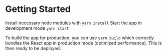# Getting Started
Install necessary node modules with `yarn install`
Start the app in development mode `yarn start`

To build the app for production, you can use `yarn build` which correctly bundles the React app in production mode (optimized performance). This is then ready to be deployed. 
